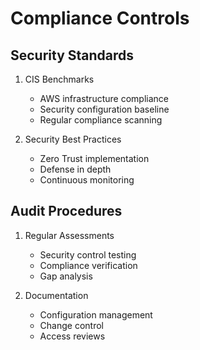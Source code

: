 # Compliance Controls

## Security Standards
1. CIS Benchmarks
   - AWS infrastructure compliance
   - Security configuration baseline
   - Regular compliance scanning

2. Security Best Practices
   - Zero Trust implementation
   - Defense in depth
   - Continuous monitoring

## Audit Procedures
1. Regular Assessments
   - Security control testing
   - Compliance verification
   - Gap analysis

2. Documentation
   - Configuration management
   - Change control
   - Access reviews